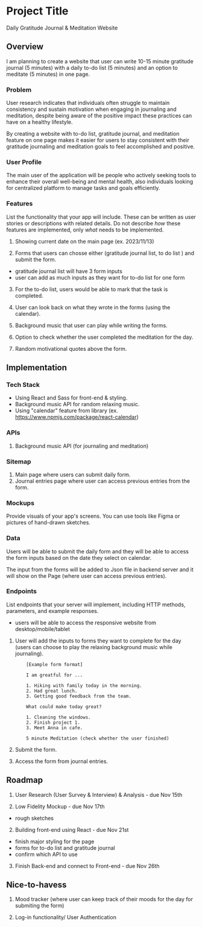 # Project Title

Daily Gratitude Journal & Meditation Website

## Overview

I am planning to create a website that user can write 10-15 minute gratitude journal (5 minutes) with a daily to-do list (5 minutes) and an option to meditate (5 minutes) in one page.

### Problem

User research indicates that individuals often struggle to maintain consistency and sustain motivation when engaging in journaling and meditation, despite being aware of the positive impact these practices can have on a healthy lifestyle.

By creating a website with to-do list, gratitude journal, and meditation feature on one page makes it easier for users to stay consistent with their gratitude journaling and meditation goals to feel accomplished and positive.

### User Profile

The main user of the application will be people who actively seeking tools to enhance their overall well-being and mental health, also individuals looking for centralized platform to manage tasks and goals efficiently.

### Features

List the functionality that your app will include. These can be written as user stories or descriptions with related details. Do not describe _how_ these features are implemented, only _what_ needs to be implemented.

1. Showing current date on the main page (ex. 2023/11/13)

2. Forms that users can chosse either (gratitude journal list, to do list ) and submit the form.

- gratitude journal list will have 3 form inputs
- user can add as much inputs as they want for to-do list for one form

3. For the to-do list, users would be able to mark that the task is completed.

4. User can look back on what they wrote in the forms (using the calendar).

5. Background music that user can play while writing the forms.

6. Option to check whether the user completed the meditation for the day.

7. Random motivational quotes above the form.

## Implementation

### Tech Stack

- Using React and Sass for front-end & styling.
- Background music API for random relaxing music.
- Using "calendar" feature from library (ex. https://www.npmjs.com/package/react-calendar)

### APIs

1. Background music API (for journaling and meditation)

### Sitemap

1. Main page where users can submit daily form.
2. Journal entries page where user can access previous entries from the form.

### Mockups

Provide visuals of your app's screens. You can use tools like Figma or pictures of hand-drawn sketches.

### Data

Users will be able to submit the daily form and they will be able to access the form inputs based on the date they select on calendar.

The input from the forms will be added to Json file in backend server and it will show on the Page (where user can access previous entries).

### Endpoints

List endpoints that your server will implement, including HTTP methods, parameters, and example responses.

- users will be able to access the responsive website from desktop/mobile/tablet

1.  User will add the inputs to forms they want to complete for the day (users can choose to play the relaxing background music while journaling).

            [Example form format]

            I am greatful for ...

            1. Hiking with family today in the morning.
            2. Had great lunch.
            3. Getting good feedback from the team.

            What could make today great?

            1. Cleaning the windows.
            2. Finish project 1.
            3. Meet Anna in cafe.

            5 minute Meditation (check whether the user finished)

2.  Submit the form.

3.  Access the form from journal entries.

<!-- ### Auth

Does your project include any login or user profile functionality? If so, describe how authentication/authorization will be implemented. > No -->

## Roadmap

1. User Research (User Survey & Interview) & Analysis - due Nov 15th

2. Low Fidelity Mockup - due Nov 17th

- rough sketches

2. Building front-end using React - due Nov 21st

- finish major styling for the page
- forms for to-do list and gratitude journal
- confirm which API to use

3. Finish Back-end and connect to Front-end - due Nov 26th

## Nice-to-havess

1. Mood tracker (where user can keep track of their moods for the day for submiting the form)

2. Log-in functionality/ User Authentication
